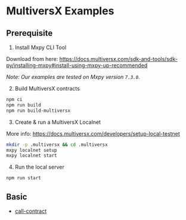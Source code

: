 # MultiversX Examples

## Prerequisite

1. Install Mxpy CLI Tool

Download from here: https://docs.multiversx.com/sdk-and-tools/sdk-py/installing-mxpy#install-using-mxpy-up-recommended

_Note: Our examples are tested on Mxpy version `7.3.0`._

2. Build MultiversX contracts

```bash
npm ci
npm run build
npm run build-multiversx
```

3. Create & run a MultiversX Localnet

More info: https://docs.multiversx.com/developers/setup-local-testnet

```bash
mkdir -p .multiversx && cd .multiversx
mxpy localnet setup
mxpy localnet start
```

4. Run the local server

```bash
npm run start
```

## Basic

-   [call-contract](call-contract/)
